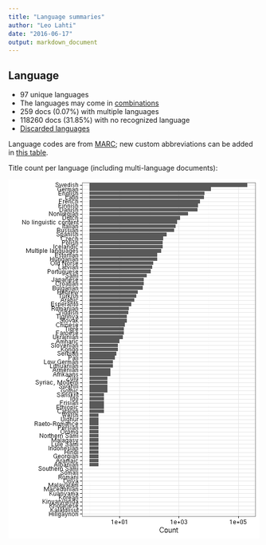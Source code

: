 ```yaml
---
title: "Language summaries"
author: "Leo Lahti"
date: "2016-06-17"
output: markdown_document
---
```


## Language

 * 97 unique languages
 * The languages may come in [combinations](output.tables/language_conversions.csv)
 * 259 docs (0.07%) with multiple languages
 * 118260 docs (31.85%) with no recognized language 
 * [Discarded languages](output.tables/language_discarded.csv)

Language codes are from [MARC](http://www.loc.gov/marc/languages/language_code.html); new custom abbreviations can be added in [this table](https://github.com/rOpenGov/bibliographica/blob/master/inst/extdata/language_abbreviations.csv).

Title count per language (including multi-language documents):

![plot of chunk summarylang](figure/summarylang-1.png)

